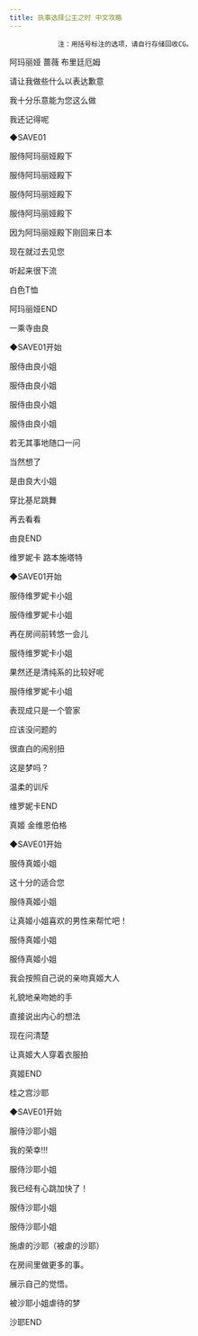 ```yaml
---
title: 执事选择公主之时 中文攻略
---
```


                注：用括号标注的选项，请自行存储回收CG。



阿玛丽娅 蔷薇 布里廷厄姆



请让我做些什么以表达歉意

我十分乐意能为您这么做

我还记得呢

◆SAVE01

服侍阿玛丽娅殿下

服侍阿玛丽娅殿下

服侍阿玛丽娅殿下

服侍阿玛丽娅殿下

因为阿玛丽娅殿下刚回来日本

现在就过去见您

听起来很下流

白色T恤



阿玛丽娅END





一乘寺由良



◆SAVE01开始

服侍由良小姐

服侍由良小姐

服侍由良小姐

服侍由良小姐

若无其事地随口一问

当然想了

是由良大小姐

穿比基尼跳舞

再去看看



由良END





维罗妮卡 路本施塔特



◆SAVE01开始

服侍维罗妮卡小姐

服侍维罗妮卡小姐

再在房间前转悠一会儿

服侍维罗妮卡小姐

果然还是清纯系的比较好呢

服侍维罗妮卡小姐

表现成只是一个管家

应该没问题的

很直白的闹别扭

这是梦吗？

温柔的训斥



维罗妮卡END



真姬 金维恩伯格



◆SAVE01开始

服侍真姬小姐

这十分的适合您

服侍真姬小姐

让真姬小姐喜欢的男性来帮忙吧！

服侍真姬小姐

服侍真姬小姐

我会按照自己说的亲吻真姬大人

礼貌地亲吻她的手

直接说出内心的想法

现在问清楚

让真姬大人穿着衣服拍



真姬END



桂之宫沙耶



◆SAVE01开始

服侍沙耶小姐

我的荣幸!!!

服侍沙耶小姐

我已经有心跳加快了！

服侍沙耶小姐

服侍沙耶小姐

施虐的沙耶（被虐的沙耶）

在房间里做更多的事。

展示自己的觉悟。

被沙耶小姐虐待的梦



沙耶END


              
